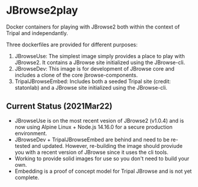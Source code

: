 # JBrowse2play

Docker containers for playing with JBrowse2 both within the context of Tripal and independantly.

Three dockerfiles are provided for different purposes:
1. JBrowseUse: The simplest image simply provides a place to play with JBrowse2. It contains a JBrowse site initialized using the JBrowse-cli. 
2. JBrowseDev: This image is for development of JBrowse core and includes a clone of the core jbrowse-components.
3. TripalJBrowseEmbed: Includes both a seeded Tripal site (credit: statonlab) and a JBrowse site initialized using the JBrowse-cli.

## Current Status (2021Mar22)

 - JBrowseUse is on the most recent vesion of JBrowse2 (v1.0.4) and is now using Alpine Linux + Node.js 14.16.0 for a secure production environment.
 - JBrowseDev + TripalJBrowseEmbed are behind and need to be re-tested and updated. However, re-building the image should proviude you with a recent version of JBrowse since it uses the cli tools.
 - Working to provide solid images for use so you don't need to build your own.
 - Embedding is a proof of concept model for Tripal JBrowse and is not yet complete.
